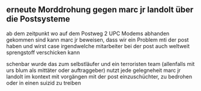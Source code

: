 ## erneute Morddrohung gegen marc jr landolt über die Postsysteme

ab dem zeitpunkt wo auf dem Postweg 2 UPC Modems abhanden gekommen sind kann marc jr beweisen, dass wir ein Problem mti der post haben und wirst case irgendwelche mitarbeiter bei der post auch weltweit sprengstoff verschicken kann

schenbar wurde das zum selbstläufer und ein terroristen team (allenfalls mit urs blum als mittäter oder auftraggeber) nutzt jede gelegneheit marc jr landolt im kontext mit vorgängen mit der post einzuschüchter, zu bedrohen oder in einen suizid zu treiben


